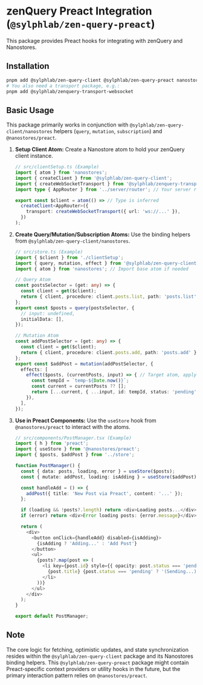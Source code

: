# zenQuery Preact Integration (`@sylphlab/zen-query-preact`)

This package provides Preact hooks for integrating with zenQuery and Nanostores.

## Installation

```bash
pnpm add @sylphlab/zen-query-client @sylphlab/zen-query-preact nanostores @nanostores/preact
# You also need a transport package, e.g.:
pnpm add @sylphlab/zenquery-transport-websocket
```

## Basic Usage

This package primarily works in conjunction with `@sylphlab/zen-query-client/nanostores` helpers (`query`, `mutation`, `subscription`) and `@nanostores/preact`.

1.  **Setup Client Atom:** Create a Nanostore atom to hold your zenQuery client instance.

    ```typescript
    // src/clientSetup.ts (Example)
    import { atom } from 'nanostores';
    import { createClient } from '@sylphlab/zen-query-client';
    import { createWebSocketTransport } from '@sylphlab/zenquery-transport-websocket';
    import type { AppRouter } from '../server/router'; // Your server router type

    export const $client = atom(() => // Type is inferred
      createClient<AppRouter>({
        transport: createWebSocketTransport({ url: 'ws://...' }),
      })
    );
    ```

2.  **Create Query/Mutation/Subscription Atoms:** Use the binding helpers from `@sylphlab/zen-query-client/nanostores`.

    ```typescript
    // src/store.ts (Example)
    import { $client } from './clientSetup';
    import { query, mutation, effect } from '@sylphlab/zen-query-client/nanostores';
    import { atom } from 'nanostores'; // Import base atom if needed

    // Query Atom
    const postsSelector = (get: any) => {
      const client = get($client);
      return { client, procedure: client.posts.list, path: 'posts.list' };
    };
    export const $posts = query(postsSelector, {
      // input: undefined,
      initialData: [],
    });

    // Mutation Atom
    const addPostSelector = (get: any) => {
      const client = get($client);
      return { client, procedure: client.posts.add, path: 'posts.add' };
    };
    export const $addPost = mutation(addPostSelector, {
      effects: [
        effect($posts, (currentPosts, input) => { // Target atom, apply patch recipe
          const tempId = `temp-${Date.now()}`;
          const current = currentPosts ?? [];
          return [...current, { ...input, id: tempId, status: 'pending' }];
        }),
      ],
    });
    ```

3.  **Use in Preact Components:** Use the `useStore` hook from `@nanostores/preact` to interact with the atoms.

    ```typescript
    // src/components/PostManager.tsx (Example)
    import { h } from 'preact';
    import { useStore } from '@nanostores/preact';
    import { $posts, $addPost } from '../store';

    function PostManager() {
      const { data: posts, loading, error } = useStore($posts);
      const { mutate: addPost, loading: isAdding } = useStore($addPost);

      const handleAdd = () => {
        addPost({ title: 'New Post via Preact', content: '...' });
      };

      if (loading && !posts?.length) return <div>Loading posts...</div>;
      if (error) return <div>Error loading posts: {error.message}</div>;

      return (
        <div>
          <button onClick={handleAdd} disabled={isAdding}>
            {isAdding ? 'Adding...' : 'Add Post'}
          </button>
          <ul>
            {posts?.map(post => (
              <li key={post.id} style={{ opacity: post.status === 'pending' ? 0.5 : 1 }}>
                {post.title} {post.status === 'pending' ? '(Sending...)' : ''}
              </li>
            ))}
          </ul>
        </div>
      );
    }

    export default PostManager;
    ```

## Note

The core logic for fetching, optimistic updates, and state synchronization resides within the `@sylphlab/zen-query-client` package and its Nanostores binding helpers. This `@sylphlab/zen-query-preact` package might contain Preact-specific context providers or utility hooks in the future, but the primary interaction pattern relies on `@nanostores/preact`.
